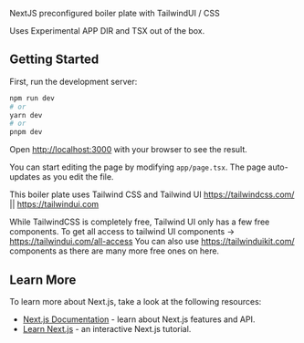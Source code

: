 NextJS preconfigured boiler plate with TailwindUI / CSS

Uses Experimental APP DIR and TSX out of the box.

## Getting Started

First, run the development server:

```bash
npm run dev
# or
yarn dev
# or
pnpm dev
```

Open [http://localhost:3000](http://localhost:3000) with your browser to see the result.

You can start editing the page by modifying `app/page.tsx`. The page auto-updates as you edit the file.


This boiler plate uses Tailwind CSS and Tailwind UI https://tailwindcss.com/ || https://tailwindui.com

While TailwindCSS is completely free, Tailwind UI only has a few free components. To get all access to tailwind UI components -> https://tailwindui.com/all-access
You can also use https://tailwinduikit.com/ components as there are many more free ones on here.

## Learn More

To learn more about Next.js, take a look at the following resources:

- [Next.js Documentation](https://nextjs.org/docs) - learn about Next.js features and API.
- [Learn Next.js](https://nextjs.org/learn) - an interactive Next.js tutorial.
